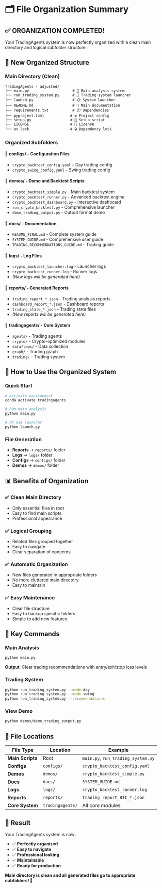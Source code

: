 # 🗂️ File Organization Summary

## ✅ **ORGANIZATION COMPLETED!**

Your TradingAgents system is now perfectly organized with a clean main directory and logical subfolder structure.

## 📁 **New Organized Structure**

### **Main Directory (Clean)**
```
TradingAgents - adjusted/
├── main.py                    # 🎯 Main analysis system
├── run_trading_system.py      # 🚀 Trading system launcher
├── launch.py                  # 📋 System launcher
├── README.md                  # 📖 Main documentation
├── requirements.txt           # 📦 Dependencies
├── pyproject.toml            # ⚙️ Project config
├── setup.py                  # 🔧 Setup script
├── LICENSE                   # 📄 License
└── uv.lock                   # 🔒 Dependency lock
```

### **Organized Subfolders**

#### **📁 configs/** - Configuration Files
- `crypto_backtest_config.yaml` - Day trading config
- `crypto_swing_config.yaml` - Swing trading config

#### **📁 demos/** - Demo and Backtest Scripts
- `crypto_backtest_simple.py` - Main backtest system
- `crypto_backtest_runner.py` - Advanced backtest engine
- `crypto_backtest_dashboard.py` - Interactive dashboard
- `run_crypto_backtest.py` - Comprehensive launcher
- `demo_trading_output.py` - Output format demo

#### **📁 docs/** - Documentation
- `README_FINAL.md` - Complete system guide
- `SYSTEM_GUIDE.md` - Comprehensive user guide
- `TRADING_RECOMMENDATIONS_GUIDE.md` - Trading guide

#### **📁 logs/** - Log Files
- `crypto_backtest_launcher.log` - Launcher logs
- `crypto_backtest_runner.log` - Runner logs
- *(New logs will be generated here)*

#### **📁 reports/** - Generated Reports
- `trading_report_*.json` - Trading analysis reports
- `dashboard_report_*.json` - Dashboard reports
- `trading_state_*.json` - Trading state files
- *(New reports will be generated here)*

#### **📁 tradingagents/** - Core System
- `agents/` - Trading agents
- `crypto/` - Crypto-optimized modules
- `dataflows/` - Data collection
- `graph/` - Trading graph
- `trading/` - Trading system

## 🚀 **How to Use the Organized System**

### **Quick Start**
```bash
# Activate environment
conda activate tradingagents

# Run main analysis
python main.py

# Or use launcher
python launch.py
```

### **File Generation**
- **Reports** → `reports/` folder
- **Logs** → `logs/` folder
- **Configs** → `configs/` folder
- **Demos** → `demos/` folder

## 📊 **Benefits of Organization**

### **✅ Clean Main Directory**
- Only essential files in root
- Easy to find main scripts
- Professional appearance

### **✅ Logical Grouping**
- Related files grouped together
- Easy to navigate
- Clear separation of concerns

### **✅ Automatic Organization**
- New files generated in appropriate folders
- No more cluttered main directory
- Easy to maintain

### **✅ Easy Maintenance**
- Clear file structure
- Easy to backup specific folders
- Simple to add new features

## 🎯 **Key Commands**

### **Main Analysis**
```bash
python main.py
```
**Output**: Clear trading recommendations with entry/exit/stop loss levels

### **Trading System**
```bash
python run_trading_system.py --mode day
python run_trading_system.py --mode swing
python run_trading_system.py --recommendations
```

### **View Demo**
```bash
python demos/demo_trading_output.py
```

## 📁 **File Locations**

| File Type | Location | Example |
|-----------|----------|---------|
| **Main Scripts** | Root | `main.py`, `run_trading_system.py` |
| **Configs** | `configs/` | `crypto_backtest_config.yaml` |
| **Demos** | `demos/` | `crypto_backtest_simple.py` |
| **Docs** | `docs/` | `SYSTEM_GUIDE.md` |
| **Logs** | `logs/` | `crypto_backtest_runner.log` |
| **Reports** | `reports/` | `trading_report_BTC_*.json` |
| **Core System** | `tradingagents/` | All core modules |

## 🎉 **Result**

Your TradingAgents system is now:
- ✅ **Perfectly organized**
- ✅ **Easy to navigate**
- ✅ **Professional looking**
- ✅ **Maintainable**
- ✅ **Ready for production**

**Main directory is clean and all generated files go to appropriate subfolders! 🚀**
